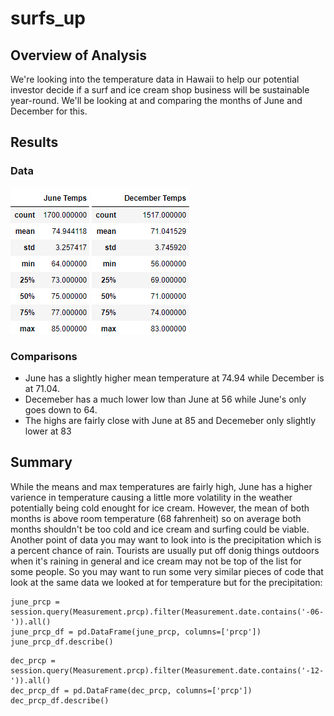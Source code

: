# surfs_up
## Overview of Analysis
We're looking into the temperature data in Hawaii to help our potential investor decide if a surf and ice cream shop business will be sustainable year-round. We'll be looking at and comparing the months of June and December for this.

## Results
### Data
![June Temperatures](Resources/JuneTemps.png) ![December Temperatures](Resources/DecTemps.png)
### Comparisons
- June has a slightly higher mean temperature at 74.94 while December is at 71.04.
- Decemeber has a much lower low than June at 56 while June's only goes down to 64.
- The highs are fairly close with June at 85 and Decemeber only slightly lower at 83

## Summary
While the means and max temperatures are fairly high, June has a higher varience in temperature causing a little more volatility in the weather potentially being cold enought for ice cream. However, the mean of both months is above room temperature (68 fahrenheit) so on average both months shouldn't be too cold and ice cream and surfing could be viable.
Another point of data you may want to look into is the precipitation which is a percent chance of rain. Tourists are usually put off donig things outdoors when it's raining in general and ice cream may not be top of the list for some people. So you may want to run some very similar pieces of code that look at the same data we looked at for temperature but for the precipitation:
```
june_prcp = session.query(Measurement.prcp).filter(Measurement.date.contains('-06-')).all()
june_prcp_df = pd.DataFrame(june_prcp, columns=['prcp'])
june_prcp_df.describe()
```
```
dec_prcp = session.query(Measurement.prcp).filter(Measurement.date.contains('-12-')).all()
dec_prcp_df = pd.DataFrame(dec_prcp, columns=['prcp'])
dec_prcp_df.describe()
```

